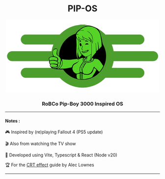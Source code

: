 <h1 align="center">PIP-OS</h1>

<div align="center"><img src="public/images/vault-welcome-logo.png" width="500" /></div>

<h3 align="center">RoBCo Pip-Boy 3000 Inspired OS</h3>

---

#### Notes :

🎮 Inspired by (re)playing Fallout 4 (PS5 update)

🎬 Also from  watching the TV show

🧪 Developed using Vite, Typescript & React (Node v20)

🏆 For the [CRT effect](https://aleclownes.com/2017/02/01/crt-display.html) guide by Alec Lownes

---
